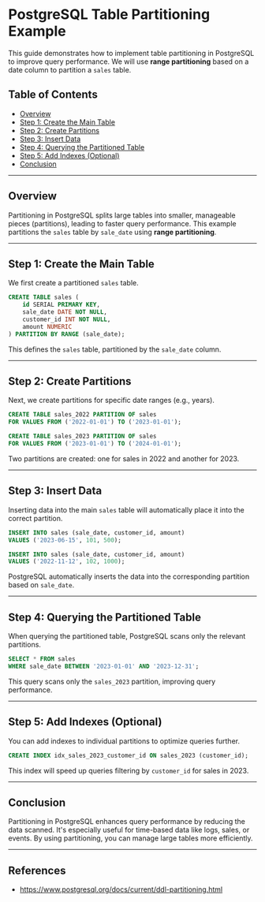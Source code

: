 # PostgreSQL Table Partitioning Example

This guide demonstrates how to implement table partitioning in PostgreSQL to improve query performance. We will use **range partitioning** based on a date column to partition a `sales` table.

## Table of Contents

- [Overview](#overview)
- [Step 1: Create the Main Table](#step-1-create-the-main-table)
- [Step 2: Create Partitions](#step-2-create-partitions)
- [Step 3: Insert Data](#step-3-insert-data)
- [Step 4: Querying the Partitioned Table](#step-4-querying-the-partitioned-table)
- [Step 5: Add Indexes (Optional)](#step-5-add-indexes-optional)
- [Conclusion](#conclusion)

---

## Overview

Partitioning in PostgreSQL splits large tables into smaller, manageable pieces (partitions), leading to faster query performance. This example partitions the `sales` table by `sale_date` using **range partitioning**.

---

## Step 1: Create the Main Table

We first create a partitioned `sales` table.

```sql
CREATE TABLE sales (
    id SERIAL PRIMARY KEY,
    sale_date DATE NOT NULL,
    customer_id INT NOT NULL,
    amount NUMERIC
) PARTITION BY RANGE (sale_date);
```

This defines the `sales` table, partitioned by the `sale_date` column.

---

## Step 2: Create Partitions

Next, we create partitions for specific date ranges (e.g., years).

```sql
CREATE TABLE sales_2022 PARTITION OF sales
FOR VALUES FROM ('2022-01-01') TO ('2023-01-01');

CREATE TABLE sales_2023 PARTITION OF sales
FOR VALUES FROM ('2023-01-01') TO ('2024-01-01');
```

Two partitions are created: one for sales in 2022 and another for 2023.

---

## Step 3: Insert Data

Inserting data into the main `sales` table will automatically place it into the correct partition.

```sql
INSERT INTO sales (sale_date, customer_id, amount)
VALUES ('2023-06-15', 101, 500);

INSERT INTO sales (sale_date, customer_id, amount)
VALUES ('2022-11-12', 102, 1000);
```

PostgreSQL automatically inserts the data into the corresponding partition based on `sale_date`.

---

## Step 4: Querying the Partitioned Table

When querying the partitioned table, PostgreSQL scans only the relevant partitions.

```sql
SELECT * FROM sales
WHERE sale_date BETWEEN '2023-01-01' AND '2023-12-31';
```

This query scans only the `sales_2023` partition, improving query performance.

---

## Step 5: Add Indexes (Optional)

You can add indexes to individual partitions to optimize queries further.

```sql
CREATE INDEX idx_sales_2023_customer_id ON sales_2023 (customer_id);
```

This index will speed up queries filtering by `customer_id` for sales in 2023.

---

## Conclusion

Partitioning in PostgreSQL enhances query performance by reducing the data scanned. It's especially useful for time-based data like logs, sales, or events. By using partitioning, you can manage large tables more efficiently.

---
## References
- https://www.postgresql.org/docs/current/ddl-partitioning.html
